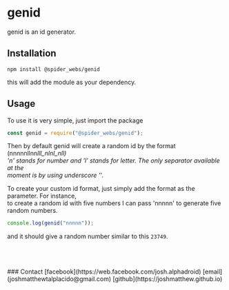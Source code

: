 # genid

genid is an id generator.

## Installation

`npm install @spider_webs/genid`

this will add the module as your dependency.

## Usage

To use it is very simple, just import the package

```javascript
const genid = require("@spider_webs/genid");
```

Then by default genid will create a random id by the format (nnnnnllnn*lll_nlnl_nll) <br>
'n' stands for number and 'l' stands for letter. The only separator available at the <br>
moment is by using underscore '*'.

To create your custom id format, just simply add the format as the parameter. For instance, <br>
to create a random id with five numbers I can pass 'nnnnn' to generate five random numbers.

```javascript
console.log(genid("nnnnn"));
```

and it should give a random number similar to this `23749`.

<br>
<br>
<br>
### Contact
[facebook](https://web.facebook.com/josh.alphadroid)
[email](joshmatthewtalplacido@gmail.com)
[github](https://joshmatthew.github.io)
